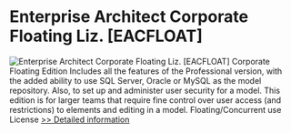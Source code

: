# Enterprise Architect Corporate Floating Liz. [EACFLOAT]
![Enterprise Architect Corporate Floating Liz. [EACFLOAT]](https://mycommerce.akamaized.net/api/pimages/P300026463/BIG/300026463.JPG)
Corporate Floating Edition Includes all the features of the Professional version, with the added ability to use SQL Server, Oracle or MySQL as the model repository. Also, to set up and administer user security for a model. This edition is for larger teams that require fine control over user access (and restrictions) to elements and editing in a model. Floating/Concurrent use License
[>> Detailed information](https://secure.shareit.com/shareit/product.html?productid=300026463&affiliateid=200057808)